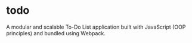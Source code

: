 # todo
A modular and scalable To-Do List application built with JavaScript (OOP principles) and bundled using Webpack.
